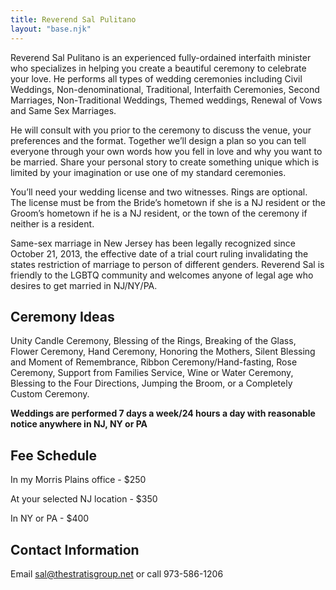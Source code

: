 ```yaml
---
title: Reverend Sal Pulitano
layout: "base.njk"
---
```


Reverend Sal Pulitano is an experienced fully-ordained interfaith minister who specializes in helping you create a beautiful ceremony to celebrate your love. He performs all types of wedding ceremonies including Civil Weddings, Non-denominational, Traditional, Interfaith Ceremonies, Second Marriages, Non-Traditional Weddings, Themed weddings, Renewal of Vows and Same Sex Marriages.

He will consult with you prior to the ceremony to discuss the venue, your preferences and the format. Together we’ll design a plan so you can tell everyone through your own words how you fell in love and why you want to be married. Share your personal story to create something unique which is limited by your imagination or use one of my standard ceremonies.

You’ll need your wedding license and two witnesses. Rings are optional. The license must be from the Bride’s hometown if she is a NJ resident or the Groom’s hometown if he is a NJ resident, or the town of the ceremony if neither is a resident.

Same-sex marriage in New Jersey has been legally recognized since October 21, 2013, the effective date of a trial court ruling invalidating the states restriction of marriage to person of different genders.  Reverend Sal is friendly to the LGBTQ community and welcomes anyone of legal age who desires to get married in NJ/NY/PA.

## Ceremony Ideas

Unity Candle Ceremony, Blessing of the Rings, Breaking of the Glass, Flower Ceremony, Hand Ceremony, Honoring the Mothers, Silent Blessing and Moment of Remembrance, Ribbon Ceremony/Hand-fasting, Rose Ceremony, Support from Families Service, Wine or Water Ceremony, Blessing to the Four Directions, Jumping the Broom, or a Completely Custom Ceremony.

**Weddings are performed 7 days a week/24 hours a day with reasonable notice anywhere in NJ, NY or PA**

## Fee Schedule

In my Morris Plains office - $250

At your selected NJ location - $350

In NY or PA - $400

## Contact Information

Email sal@thestratisgroup.net or call 973-586-1206
